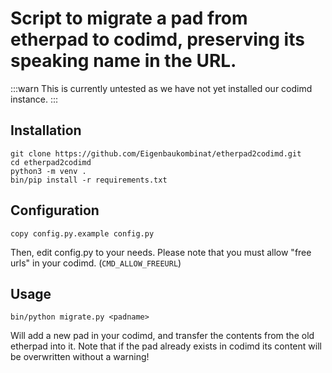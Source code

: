 # Script to migrate a pad from etherpad to codimd, preserving its speaking name in the URL.

:::warn
This is currently untested as we have not yet installed our codimd instance.
:::

## Installation

```
git clone https://github.com/Eigenbaukombinat/etherpad2codimd.git
cd etherpad2codimd
python3 -m venv .
bin/pip install -r requirements.txt
```

## Configuration

```
copy config.py.example config.py
```

Then, edit config.py to your needs.
Please note that you must allow "free urls" in your codimd. (`CMD_ALLOW_FREEURL`)

## Usage

```
bin/python migrate.py <padname>
```

Will add a new pad <padname> in your codimd, and transfer the contents from the old etherpad into it. Note that if the pad already exists in codimd its content will be overwritten without a warning!

